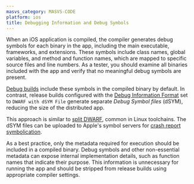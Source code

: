 ```yaml
---
masvs_category: MASVS-CODE
platform: ios
title: Debugging Information and Debug Symbols
---
```


When an iOS application is compiled, the compiler generates debug symbols for each binary in the app, including the main executable, frameworks, and extensions. These symbols include class names, global variables, and method and function names, which are mapped to specific source files and line numbers. As a tester, you should examine all binaries included with the app and verify that no meaningful debug symbols are present.

[Debug builds](https://developer.apple.com/documentation/xcode/building-your-app-to-include-debugging-information "Building Your App to Include Debugging Information") include these symbols in the compiled binary by default. In contrast, release builds configured with the [Debug Information Format](https://developer.apple.com/documentation/xcode/build-settings-reference#Debug-Information-Format) set to `DWARF with dSYM File` generate separate _Debug Symbol files_ (dSYM), reducing the size of the distributed app.

This approach is similar to [split DWARF](https://clang.llvm.org/docs/ClangCommandLineReference.html#cmdoption-clang-gsplit-dwarf), common in Linux toolchains. The dSYM files can be uploaded to Apple's symbol servers for [crash report symbolication](https://developer.apple.com/documentation/xcode/adding-identifiable-symbol-names-to-a-crash-report).

As a best practice, only the metadata required for execution should be included in a compiled binary. Debug symbols and other non-essential metadata can expose internal implementation details, such as function names that indicate their purpose. This information is unnecessary for running the app and should be stripped from release builds using appropriate compiler settings.

